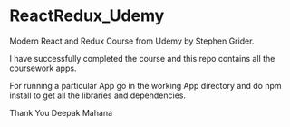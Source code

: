 # ReactRedux_Udemy

Modern React and Redux Course from Udemy by Stephen Grider.

I have successfully completed the course and this repo contains all the coursework apps.

For running a particular App go in the working App directory and do npm install to get all the libraries and dependencies.

Thank You 
Deepak Mahana
